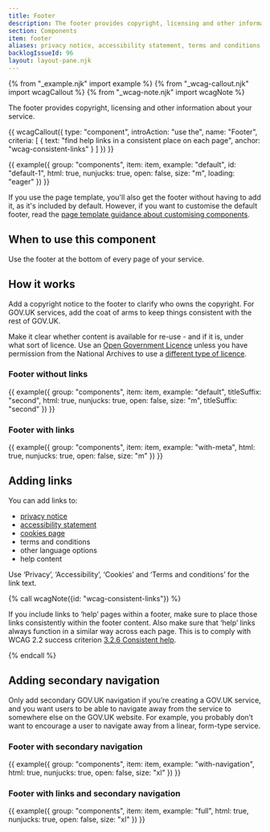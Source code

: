```yaml
---
title: Footer
description: The footer provides copyright, licensing and other information about your service and department
section: Components
item: footer
aliases: privacy notice, accessibility statement, terms and conditions
backlogIssueId: 96
layout: layout-pane.njk
---
```


{% from "_example.njk" import example %}
{% from "_wcag-callout.njk" import wcagCallout %}
{% from "_wcag-note.njk" import wcagNote %}

The footer provides copyright, licensing and other information about your service.

{{ wcagCallout({
  type: "component",
  introAction: "use the",
  name: "Footer",
  criteria: [
    {
      text: "find help links in a consistent place on each page",
      anchor: "wcag-consistent-links"
    }
  ]
}) }}

{{ example({ group: "components", item: item, example: "default", id: "default-1", html: true, nunjucks: true, open: false, size: "m", loading: "eager" }) }}

If you use the page template, you'll also get the footer without having to add it, as it's included by default. However, if you want to customise the default footer, read the [page template guidance about customising components](/styles/page-template/#changing-template-content).

## When to use this component

Use the footer at the bottom of every page of your service.

## How it works

Add a copyright notice to the footer to clarify who owns the copyright. For GOV.UK services, add the coat of arms to keep things consistent with the rest of GOV.UK.

Make it clear whether content is available for re-use - and if it is, under what sort of licence. Use an [Open Government Licence](https://www.nationalarchives.gov.uk/doc/open-government-licence/version/3/) unless you have permission from the National Archives to use a [different type of licence](https://www.nationalarchives.gov.uk/information-management/re-using-public-sector-information/uk-government-licensing-framework/open-government-licence/other-licences/).

### Footer without links

{{ example({ group: "components", item: item, example: "default", titleSuffix: "second", html: true, nunjucks: true, open: false, size: "m", titleSuffix: "second" }) }}

### Footer with links

{{ example({ group: "components", item: item, example: "with-meta", html: true, nunjucks: true, open: false, size: "m" }) }}

## Adding links

You can add links to:

- [privacy notice](https://www.gov.uk/service-manual/design/collecting-personal-information-from-users)
- [accessibility statement](https://www.gov.uk/service-manual/helping-people-to-use-your-service/publishing-information-about-your-services-accessibility)
- [cookies page](/patterns/cookies-page/)
- terms and conditions
- other language options
- help content

Use ‘Privacy’, ‘Accessibility’, ‘Cookies’ and ‘Terms and conditions’ for the link text.

{% call wcagNote({id: "wcag-consistent-links"}) %}

<p>If you include links to ‘help’ pages within a footer, make sure to place those links consistently within the footer content. Also make sure that ‘help’ links always function in a similar way across each page. This is to comply with WCAG 2.2 success criterion <a href="https://www.w3.org/WAI/WCAG22/Understanding/consistent-help.html">3.2.6 Consistent help</a>.</p>
{% endcall %}

## Adding secondary navigation

Only add secondary GOV.UK navigation if you’re creating a GOV.UK service, and you want users to be able to navigate away from the service to somewhere else on the GOV.UK website. For example, you probably don’t want to encourage a user to navigate away from a linear, form-type service.

### Footer with secondary navigation

{{ example({ group: "components", item: item, example: "with-navigation", html: true, nunjucks: true, open: false, size: "xl" }) }}

### Footer with links and secondary navigation

{{ example({ group: "components", item: item, example: "full", html: true, nunjucks: true, open: false, size: "xl" }) }}
